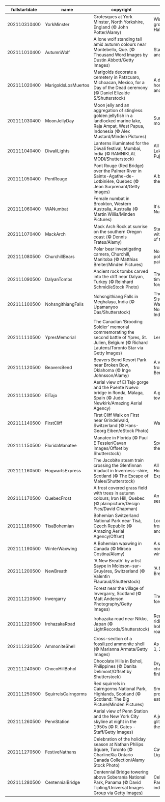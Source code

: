 |fullstartdate|name|copyright|title|image|
|--|--|--|--|--|
202110310400|YorkMinster|Grotesques at York Minster, North Yorkshire, England (© John Potter/Alamy)|Wishing you a grotesque Halloween|![](/en-CA/2021/11/202110310400YorkMinster.jpg)|
202111010400|AutumnWolf|A lone wolf standing tall amid autumn colours near Montebello, Que. (© Thousand Word Images by Dustin Abbott/Getty Images)|Standing tall and mighty|![](/en-CA/2021/11/202111010400AutumnWolf.jpg)|
202111020400|MarigoldsLosMuertos|Marigolds decorate a cemetery in Patzcuaro, Michoacan, Mexico, for a Day of the Dead ceremony (© Daniel Elizalde S/Shutterstock)|A day to honour the ancestors|![](/en-CA/2021/11/202111020400MarigoldsLosMuertos.jpg)|
202111030400|MoonJellyDay|Moon jelly and an aggregation of stingless golden jellyfish in a landlocked marine lake, Raja Ampat, West Papua, Indonesia (© Alex Mustard/Minden Pictures)|Sunshine on a moon jelly|![](/en-CA/2021/11/202111030400MoonJellyDay.jpg)|
202111040400|DiwaliLights|Lanterns illuminated for the Diwali festival, Mumbai, India (© RAMNIKLAL MODI/Shutterstock)|All aglow for Lakshmi Pujan|![](/en-CA/2021/11/202111040400DiwaliLights.jpg)|
202111050400|PontRouge|Pont Rouge (Red Bridge) over the Palmer River in Sainte-Agathe-de-Lotbinière, Quebec (© Jean Surprenant/Getty Images)|A bridge to the past|![](/en-CA/2021/11/202111050400PontRouge.jpg)|
202111060400|WANumbat|Female numbat in Brookton, Western Australia, Australia (© Martin Willis/Minden Pictures)|It's World Numbat Day!|![](/en-CA/2021/11/202111060400WANumbat.jpg)|
202111070400|MackArch|Mack Arch Rock at sunrise on the southern Oregon coast (© Dennis Frates/Alamy)|Stacking up with the best of them|![](/en-CA/2021/11/202111070400MackArch.jpg)|
202111080500|ChurchillBears|Polar bear investigating camera, Churchill, Manitoba (© Matthias Breiter/Minden Pictures)|Nosing in on a polar bear pair|![](/en-CA/2021/11/202111080500ChurchillBears.jpg)|
202111090500|DalyanTombs|Ancient rock tombs carved into the cliff near Dalyan, Turkey (© Reinhard Schmid/eStock Photo)|The land that time almost forgot|![](/en-CA/2021/11/202111090500DalyanTombs.jpg)|
202111100500|NohsngithiangFalls|Nohsngithiang Falls in Meghalaya, India (© Upamanyoo Das/Shutterstock)|The Seven Sisters Waterfalls in Northeast India|![](/en-CA/2021/11/202111100500NohsngithiangFalls.jpg)|
202111110500|YpresMemorial|The Canadian 'Brooding Soldier' memorial commemorating the second battle of Ypres, St. Julien, Belgium (© Richard Lautens/Toronto Star via Getty Images)|Lest we forget|![](/en-CA/2021/11/202111110500YpresMemorial.jpg)|
202111120500|BeaversBend|Beavers Bend Resort Park near Broken Bow, Oklahoma (© Inge Johnsson/Alamy)|A vivid scene from Beavers Bend|![](/en-CA/2021/11/202111120500BeaversBend.jpg)|
202111130500|ElTajo|Aerial view of El Tajo gorge and the Puente Nuevo bridge in Ronda, Málaga, Spain (© Jude Newkirk/Amazing Aerial Agency)|A gorge-ous town divided|![](/en-CA/2021/11/202111130500ElTajo.jpg)|
202111140500|FirstCliff|First Cliff Walk on First near Grindelwald, Switzerland (© Hans-Georg Eiben/eStock Photo)|Walking on air|![](/en-CA/2021/11/202111140500FirstCliff.jpg)|
202111150500|FloridaManatee|Manatee in Florida (© Paul E Tessier/Cavan Images/Offset by Shutterstock)|Spotlight on the 'sea cow'|![](/en-CA/2021/11/202111150500FloridaManatee.jpg)|
202111160500|HogwartsExpress|The Jacobite steam train crossing the Glenfinnan Viaduct in Inverness-shire, Scotland (© The Escape of Malee/Shutterstock)|All aboard the Hogwarts Express|![](/en-CA/2021/11/202111160500HogwartsExpress.jpg)|
202111170500|QuebecFrost|A frost covered grass field with trees in autumn colours; Iron Hill, Quebec (© plainpicture/Design Pics/David Chapman)|An overlap of seasons|![](/en-CA/2021/11/202111170500QuebecFrost.jpg)|
202111180500|TisaBohemian|Bohemian Switzerland National Park near Tisá, Czech Republic (© Amazing Aerial Agency/Offset)|Look down from the skies and see…|![](/en-CA/2021/11/202111180500TisaBohemian.jpg)|
202111190500|WinterWaxwing|A Bohemian waxwing in Canada (© Mircea Costina/Alamy)|A sociable nomad in winter|![](/en-CA/2021/11/202111190500WinterWaxwing.jpg)|
202111200500|NewBreath|'A New Breath' by artist Saype in Moléson-sur-Gruyères, Switzerland (© Valentin Flauraud/Shutterstock)|'A New Breath'|![](/en-CA/2021/11/202111200500NewBreath.jpg)|
202111210500|Invergarry|Forest near the village of Invergarry, Scotland (© Matt Anderson Photography/Getty Images)|The frosted forest|![](/en-CA/2021/11/202111210500Invergarry.jpg)|
202111220500|IrohazakaRoad|Irohazaka road near Nikko, Japan (© LightRecords/Shutterstock)|Reading and riding on Irohazaka road|![](/en-CA/2021/11/202111220500IrohazakaRoad.jpg)|
202111230500|AmmoniteShell|Cross-section of a fossilized ammonite shell (© Marianna Armata/Getty Images)|As easy as 1, 1, 2, 3…|![](/en-CA/2021/11/202111230500AmmoniteShell.jpg)|
202111240500|ChocoHillBohol|Chocolate Hills in Bohol, Philippines (© Danita Delimont/Offset by Shutterstock)|Dry, with a chocolaty finish|![](/en-CA/2021/11/202111240500ChocoHillBohol.jpg)|
202111250500|SquirrelsCairngorms|Red squirrels in Cairngorms National Park, Highlands, Scotland (© Scotland: The Big Picture/Minden Pictures)|Small but prodigious eaters|![](/en-CA/2021/11/202111250500SquirrelsCairngorms.jpg)|
202111260500|PennStation|Aerial view of Penn Station and the New York City skyline at night in the 1950s (© R. Gates -Staff/Getty Images)|A jewel glittering in the city|![](/en-CA/2021/11/202111260500PennStation.jpg)|
202111270500|FestiveNathans|Celebration of the holiday season at Nathan Philips Square, Toronto (© CharlineXia Ontario Canada Collection/Alamy Stock Photo)|Cavalcade of Lights|![](/en-CA/2021/11/202111270500FestiveNathans.jpg)|
202111280500|CentennialBridge|Centennial Bridge towering above Soberanía National Park, Panama (© David Tipling/Universal Images Group via Getty Images)|Celebrating Panama's independence|![](/en-CA/2021/11/202111280500CentennialBridge.jpg)|
